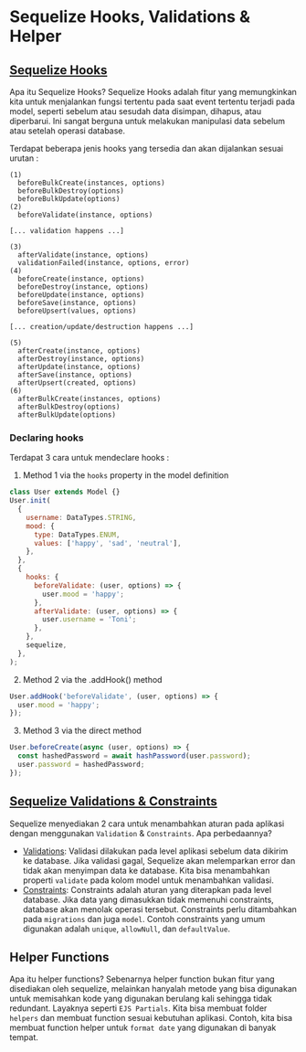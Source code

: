# Sequelize Hooks, Validations & Helper

## [Sequelize Hooks](https://sequelize.org/docs/v6/other-topics/hooks/)
Apa itu Sequelize Hooks? Sequelize Hooks adalah fitur yang memungkinkan kita untuk menjalankan fungsi tertentu pada saat event tertentu terjadi pada model, seperti sebelum atau sesudah data disimpan, dihapus, atau diperbarui. Ini sangat berguna untuk melakukan manipulasi data sebelum atau setelah operasi database.

Terdapat beberapa jenis hooks yang tersedia dan akan dijalankan sesuai urutan :
```
(1)
  beforeBulkCreate(instances, options)
  beforeBulkDestroy(options)
  beforeBulkUpdate(options)
(2)
  beforeValidate(instance, options)

[... validation happens ...]

(3)
  afterValidate(instance, options)
  validationFailed(instance, options, error)
(4)
  beforeCreate(instance, options)
  beforeDestroy(instance, options)
  beforeUpdate(instance, options)
  beforeSave(instance, options)
  beforeUpsert(values, options)

[... creation/update/destruction happens ...]

(5)
  afterCreate(instance, options)
  afterDestroy(instance, options)
  afterUpdate(instance, options)
  afterSave(instance, options)
  afterUpsert(created, options)
(6)
  afterBulkCreate(instances, options)
  afterBulkDestroy(options)
  afterBulkUpdate(options)
```

### Declaring hooks
Terdapat 3 cara untuk mendeclare hooks : 
1. Method 1 via the `hooks` property in the model definition
```js
class User extends Model {}
User.init(
  {
    username: DataTypes.STRING,
    mood: {
      type: DataTypes.ENUM,
      values: ['happy', 'sad', 'neutral'],
    },
  },
  {
    hooks: {
      beforeValidate: (user, options) => {
        user.mood = 'happy';
      },
      afterValidate: (user, options) => {
        user.username = 'Toni';
      },
    },
    sequelize,
  },
);
```

2. Method 2 via the .addHook() method
```js
User.addHook('beforeValidate', (user, options) => {
  user.mood = 'happy';
});
```

3. Method 3 via the direct method
```js
User.beforeCreate(async (user, options) => {
  const hashedPassword = await hashPassword(user.password);
  user.password = hashedPassword;
});
```
## [Sequelize Validations & Constraints](https://sequelize.org/docs/v6/core-concepts/validations-and-constraints/)
Sequelize menyediakan 2 cara untuk menambahkan aturan pada aplikasi dengan menggunakan `Validation` & `Constraints`. Apa perbedaannya?
- [Validations](https://sequelize.org/docs/v6/core-concepts/validations-and-constraints/#per-attribute-validations): Validasi dilakukan pada level aplikasi sebelum data dikirim ke database. Jika validasi gagal, Sequelize akan melemparkan error dan tidak akan menyimpan data ke database. Kita bisa menambahkan properti `validate` pada kolom model untuk menambahkan validasi.
- [Constraints](https://sequelize.org/docs/v6/core-concepts/validations-and-constraints/#unique-constraint): Constraints adalah aturan yang diterapkan pada level database. Jika data yang dimasukkan tidak memenuhi constraints, database akan menolak operasi tersebut. Constraints perlu ditambahkan pada `migrations` dan juga `model`. Contoh constraints yang umum digunakan adalah `unique`, `allowNull`,  dan `defaultValue`.

## Helper Functions
Apa itu helper functions? Sebenarnya helper function bukan fitur yang disediakan oleh sequelize, melainkan hanyalah metode yang bisa digunakan untuk memisahkan kode yang digunakan berulang kali sehingga tidak redundant. Layaknya seperti `EJS Partials`. Kita bisa membuat folder `helpers` dan membuat function sesuai kebutuhan aplikasi. Contoh, kita bisa membuat function helper untuk `format date` yang digunakan di banyak tempat.


